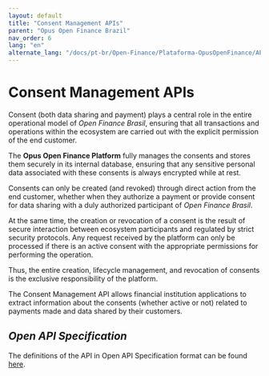 ```yaml
---
layout: default
title: "Consent Management APIs"
parent: "Opus Open Finance Brazil"
nav_order: 6
lang: "en"
alternate_lang: "/docs/pt-br/Open-Finance/Plataforma-OpusOpenFinance/APIs_de_backoffice/OOF-APIBack/"
---
```


# Consent Management APIs

Consent (both data sharing and payment) plays a central role in the entire operational model of *Open Finance Brasil*, ensuring that all transactions and operations within the ecosystem are carried out with the explicit permission of the end customer.

The **Opus Open Finance Platform** fully manages the consents and stores them securely in its internal database, ensuring that any sensitive personal data associated with these consents is always encrypted while at rest.

Consents can only be created (and revoked) through direct action from the end customer, whether when they authorize a payment or provide consent for data sharing with a duly authorized participant of *Open Finance Brasil*.

At the same time, the creation or revocation of a consent is the result of secure interaction between ecosystem participants and regulated by strict security protocols. Any request received by the platform can only be processed if there is an active consent with the appropriate permissions for performing the operation.

Thus, the entire creation, lifecycle management, and revocation of consents is the exclusive responsibility of the platform.

The Consent Management API allows financial institution applications to extract information about the consents (whether active or not) related to payments made and data shared by their customers.

## *Open API Specification*

The definitions of the API in Open API Specification format can be found [here][API-backoffice].

[API-backoffice]: ../../../../swagger-ui/index.html?api=OAS-back-dados
